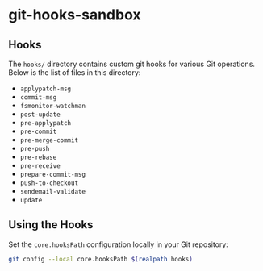 # git-hooks-sandbox

## Hooks

The `hooks/` directory contains custom git hooks for various Git operations. Below is the list of files in this directory:

- `applypatch-msg`
- `commit-msg`
- `fsmonitor-watchman`
- `post-update`
- `pre-applypatch`
- `pre-commit`
- `pre-merge-commit`
- `pre-push`
- `pre-rebase`
- `pre-receive`
- `prepare-commit-msg`
- `push-to-checkout`
- `sendemail-validate`
- `update`

## Using the Hooks

Set the `core.hooksPath` configuration locally in your Git repository:

```bash
git config --local core.hooksPath $(realpath hooks)
```
